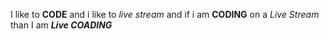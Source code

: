 I like to **CODE** and i like to _live stream_ and if i am __CODING__ on a *Live Stream* than I am __*Live COADING*__
